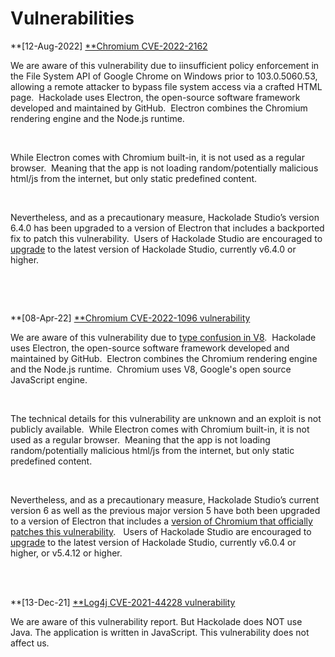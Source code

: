 # Vulnerabilities

**\[12-Aug-2022\] [**Chromium CVE-2022-2162](<https://cve.mitre.org/cgi-bin/cvename.cgi?name=CVE-2022-2162> "target=\"\_blank\"")

We are aware of this vulnerability due to iinsufficient policy enforcement in the File System API of Google Chrome on Windows prior to 103.0.5060.53, allowing a remote attacker to bypass file system access via a crafted HTML page.&nbsp; Hackolade uses Electron, the open-source software framework developed and maintained by GitHub.&nbsp; Electron combines the Chromium rendering engine and the Node.js runtime. &nbsp;

&nbsp;

While Electron comes with Chromium built-in, it is not used as a regular browser.&nbsp; Meaning that the app is not loading random/potentially malicious html/js from the internet, but only static predefined content. &nbsp;

&nbsp;

Nevertheless, and as a precautionary measure, Hackolade Studio’s version 6.4.0 has been upgraded to a version of Electron that includes a backported fix to patch this vulnerability.&nbsp; Users of Hackolade Studio are encouraged to [upgrade](<https://hackolade.com/download.html>) to the latest version of Hackolade Studio, currently v6.4.0 or higher.

&nbsp;

&nbsp;

**\[08-Apr-22\] [**Chromium CVE-2022-1096 vulnerability](<https://cve.mitre.org/cgi-bin/cvename.cgi?name=CVE-2022-1096> "target=\"\_blank\"")

We are aware of this vulnerability due to [type confusion in V8](<https://chromereleases.googleblog.com/2022/03/stable-channel-update-for-desktop\_25.html> "target=\"\_blank\"").&nbsp; Hackolade uses Electron, the open-source software framework developed and maintained by GitHub.&nbsp; Electron combines the Chromium rendering engine and the Node.js runtime.&nbsp; Chromium uses V8, Google's open source JavaScript engine.

&nbsp;

The technical details for this vulnerability are unknown and an exploit is not publicly available.&nbsp; While Electron comes with Chromium built-in, it is not used as a regular browser.&nbsp; Meaning that the app is not loading random/potentially malicious html/js from the internet, but only static predefined content. &nbsp;

&nbsp;

Nevertheless, and as a precautionary measure, Hackolade Studio’s current version 6 as well as the previous major version 5 have both been upgraded to a version of Electron that includes a [version of Chromium that officially patches this vulnerability](<https://github.com/electron/electron/pull/33472#issuecomment-1086399138> "target=\"\_blank\""). &nbsp; Users of Hackolade Studio are encouraged to [upgrade](<https://hackolade.com/download.html>) to the latest version of Hackolade Studio, currently v6.0.4 or higher, or v5.4.12 or higher.

&nbsp;

\
**\[13-Dec-21\] [**Log4j CVE-2021-44228 vulnerability](<https://cve.mitre.org/cgi-bin/cvename.cgi?name=CVE-2021-44228> "target=\"\_blank\"")

We are aware of this vulnerability report. But Hackolade does NOT use Java. The application is written in JavaScript. This vulnerability does not affect us.

